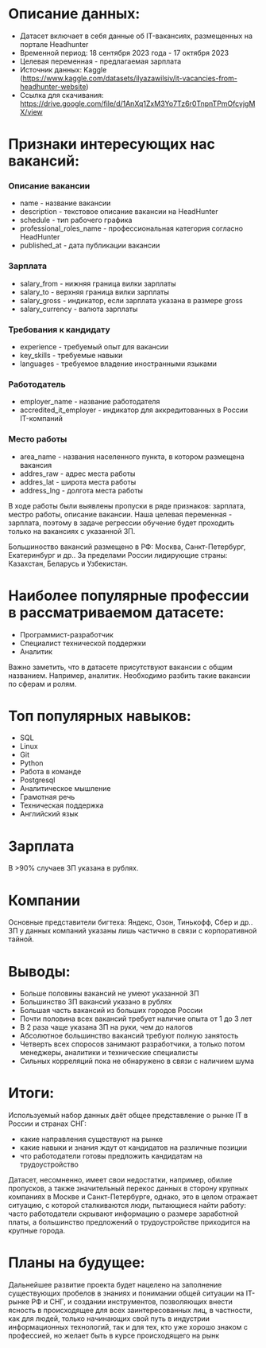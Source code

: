 # Описание данных: 

* Датасет включает в себя данные об IT-вакансиях, размещенных на портале Headhunter
* Временной период: 18 сентября 2023 года - 17 октября 2023
* Целевая переменная - предлагаемая зарплата
* Источник данных: Kaggle (https://www.kaggle.com/datasets/ilyazawilsiv/it-vacancies-from-headhunter-website)
* Ссылка для скачивания: https://drive.google.com/file/d/1AnXq1ZxM3Yo7Tz6r0TnpnTPmOfcyjgMX/view

# Признаки интересующих нас вакансий:

### Описание вакансии

* name - название вакансии
* description - текстовое описание вакансии на HeadHunter
* schedule - тип рабочего графика
* professional_roles_name - профессиональная категория согласно HeadHunter
* published_at - дата публикации вакансии

### Зарплата

* salary_from - нижняя граница вилки зарплаты
* salary_to - верхняя граница вилки зарплаты
* salary_gross - индикатор, если зарплата указана в размере gross
* salary_currency - валюта зарплаты

### Требования к кандидату

* experience - требуемый опыт для вакансии
* key_skills - требуемые навыки
* languages - требуемое владение иностранными языками

### Работодатель

* employer_name - название работодателя
* accredited_it_employer - индикатор для аккредитованных в России IT-компаний

### Место работы

* area_name - названия населенного пункта, в котором размещена вакансия
* addres_raw - адрес места работы
* addres_lat - широта места работы
* address_lng - долгота места работы

В ходе работы были выявлены пропуски в ряде признаков: зарплата, местро работы, описание вакансии. Наша целевая переменная - зарплата, поэтому в задаче регрессии обучение будет проходить только на вакансиях с указанной ЗП. 

Большиноство вакансий размещено в РФ: Москва, Санкт-Петербург, Екатеринбург и др..
За пределами России лидирующие страны: Казахстан, Беларусь и Узбекистан.

# Наиболее популярные профессии в рассматриваемом датасете: 
* Программист-разработчик
* Специалист технической поддержки
* Аналитик

Важно заметить, что в датасете присутствуют вакансии с общим названием. Например, аналитик. Необходимо разбить такие вакансии по сферам и ролям.

# Топ популярных навыков:
* SQL
* Linux
* Git
* Python
* Работа в команде
* Postgresql
* Аналитическое мышление
* Грамотная речь
* Техническая поддержка
* Английский язык

# Зарплата
В >90% случаев ЗП указана в рублях. 

# Компании
Основные представители бигтеха: Яндекс, Озон, Тинькофф, Сбер и др..
ЗП у данных компаний указаны лишь частично в связи с корпоративной тайной.

# Выводы:

* Больше половины вакансий не умеют указанной ЗП
* Большинство ЗП вакансий указано в рублях
* Большая часть вакансий из больших городов России
* Почти половина всех вакансий требует наличие опыта от 1 до 3 лет
* В 2 раза чаще указана ЗП на руки, чем до налогов
* Абсолютное большинство вакансий требуют полную занятость
* Четверть всех споросов занимают разработчики, а только потом менеджеры, аналитики и технические специалисты
* Сильных корреляций пока не обнаружено в связи с наличием шума

# Итоги:

Используемый набор данных даёт общее представление о рынке IT в России и странах СНГ: 
* какие направления существуют на рынке
* какие навыки и знания ждут от кандидатов на различные позиции
* что работодатели готовы предложить кандидатам на трудоустройство
  
Датасет, несомненно, имеет свои недостатки, например, обилие пропусков, а также значительный перекос данных в сторону крупных компаниях в Москве и Санкт-Петербурге, однако, это в целом отражает ситуацию, с которой сталкиваются люди, пытающиеся найти работу: часто работодатели скрывают информацию о размере заработной платы, а большинство предложений о трудоустройстве приходится на крупные города.

# Планы на будущее:

Дальнейшее развитие проекта будет нацелено на заполнение существующих пробелов в знаниях и понимании общей ситуации на IT-рынке РФ и СНГ, и создании инструментов, позволяющих внести ясность в происходящее для всех заинтересованных лиц, в частности, как для людей, только начинающих свой путь в индустрии информационных технологий, так и для тех, кто уже хорошо знаком с профессией, но желает быть в курсе происходящего на рынк


